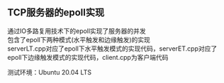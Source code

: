 TCP服务器的epoll实现
-------------------
通过IO多路复用技术下的epoll实现了服务器的并发  
包含了epoll下两种模式(水平触发和边缘触发)的实现  
serverLT.cpp对应了epoll下水平触发模式的实现代码，serverET.cpp对应了epoll下边缘触发模式的实现代码，client.cpp为客户端代码

测试环境：Ubuntu 20.04 LTS
